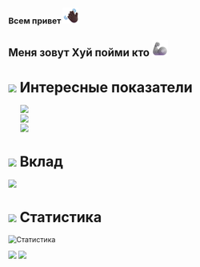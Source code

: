 ### Всем привет <img src='https://github.com/microsoft/fluentui-emoji/blob/main/assets/Waving%20hand/Dark/3D/waving_hand_3d_dark.png' style='height: 32px; width: auto;'>

## Меня зовут Хуй пойми кто <img src='https://github.com/microsoft/fluentui-emoji/blob/main/assets/Mechanical%20arm/3D/mechanical_arm_3d.png' style='height: 32px; width: auto;'>

  <h1><img src='https://www.svgrepo.com/show/501820/pin.svg' style='height: 32px; width: auto;'> Интересные показатели</h1></summary>
  <ul>
    <div><img src="https://github-readme-stats.vercel.app/api?username=xzxcasd&count_private=true&include_all_commits=true&show_icons=true&hide_border=true&theme=merko"/></div>
    <div><img src="https://github-readme-stats.vercel.app/api/top-langs/?username=xzxcasd&langs_count=8&layout=compact&hide_border=true&card_width=445&theme=merko&count_private=true"/></div>
    <div><img src="http://github-readme-streak-stats.herokuapp.com?user=xzxcasd&theme=merko&hide_border=true&count_private=true"></div>
  </ul>
</details>
  <h1><img src='https://www.svgrepo.com/show/501820/pin.svg' style='height: 32px; width: auto;'>  Вклад</h1></summary>

![](https://raw.githubusercontent.com/xzxcasd/icons/aee695fe7fa3847ddfb248d402725ccbb9609239/icons/toxi-contribution-grid-dark.svg)
  <h1><img src='https://www.svgrepo.com/show/501820/pin.svg' style='height: 32px; width: auto;'>  Статистика</h1></summary>

![Статистика](https://github-readme-activity-graph.vercel.app/graph?username=xzxcasd&theme=github)

![](https://komarev.com/ghpvc/?username=xzxcasd&color=BC8BFD&style=flat-square)
![](https://hit.yhype.me/github/profile?user_id=65571116)
